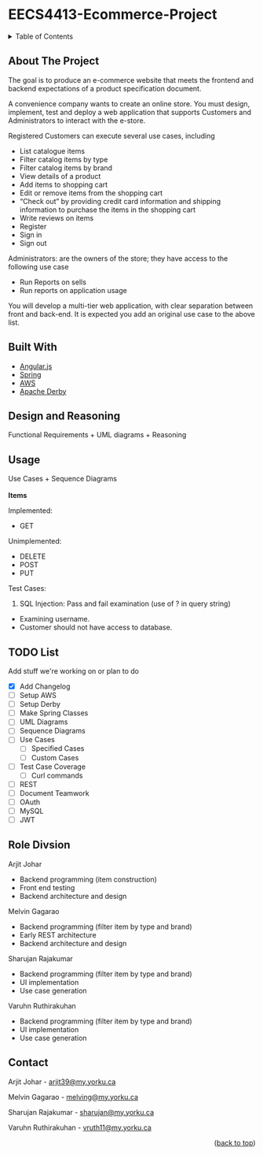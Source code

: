 # EECS4413-Ecommerce-Project
<div id="top"></div>

<!-- TABLE OF CONTENTS -->
<details>
  <summary>Table of Contents</summary>
  <ol>
    <li><a href="#about-the-project">About The Project</a>
    <li><a href="#built-with">Built With</a></li>
    <li><a href="#usage">Usage</a></li>
    <li><a href="#contact">Contact</a></li>
    <li><a href="#role division">Contact</a></li>
  </ol>
</details>


<!-- ABOUT THE PROJECT -->
## About The Project

The goal is to produce an e-commerce website that meets the frontend and backend expectations of a product specification document.

A convenience company wants to create an online store. You must design, implement, test and deploy a
web application that supports Customers and Administrators to interact with the e-store.

Registered Customers can execute several use cases, including
* List catalogue items
* Filter catalog items by type
* Filter catalog items by brand
* View details of a product
* Add items to shopping cart
* Edit or remove items from the shopping cart
* “Check out” by providing credit card information and shipping information to purchase the items in the shopping cart
* Write reviews on items
* Register
* Sign in
* Sign out

Administrators: are the owners of the store; they have access to the following use case
* Run Reports on sells
* Run reports on application usage

You will develop a multi-tier web application, with clear separation between front and back-end. It is
expected you add an original use case to the above list.


<!-- STACK -->
## Built With

* [Angular.js](https://angular.io/)
* [Spring](https://spring.io/guides/tutorials/rest/)
* [AWS](https://aws.amazon.com/)
* [Apache Derby](https://db.apache.org/derby/)



<!-- Design -->
## Design and Reasoning
Functional Requirements + UML diagrams + Reasoning



<!-- USAGE -->
## Usage
Use Cases + Sequence Diagrams <br></br>
**Items**

Implemented:
* GET

Unimplemented:
* DELETE
* POST
* PUT

Test Cases:
1. SQL Injection: Pass and fail examination (use of ? in query string)
  *	Examining username.
  * Customer should not have access to database.



<!-- USAGE -->
## TODO List
Add stuff we're working on or plan to do
- [x] Add Changelog
- [ ] Setup AWS
- [ ] Setup Derby
- [ ] Make Spring Classes
- [ ] UML Diagrams
- [ ] Sequence Diagrams
- [ ] Use Cases
    - [ ] Specified Cases
    - [ ] Custom Cases
- [ ] Test Case Coverage
    - [ ] Curl commands
- [ ] REST
- [ ] Document Teamwork
- [ ] OAuth
- [ ] MySQL
- [ ] JWT

<!-- Roles -->
## Role Divsion
Arjit Johar
* Backend programming (item construction)
* Front end testing
* Backend architecture and design

Melvin Gagarao
* Backend programming (filter item by type and brand)
* Early REST architecture
* Backend architecture and design

Sharujan Rajakumar
* Backend programming (filter item by type and brand)
* UI implementation
* Use case generation

Varuhn Ruthirakuhan
* Backend programming (filter item by type and brand)
* UI implementation
* Use case generation


<!-- CONTACT -->
## Contact

Arjit Johar - arjit39@my.yorku.ca

Melvin Gagarao - melving@my.yorku.ca

Sharujan Rajakumar - sharujan@my.yorku.ca

Varuhn Ruthirakuhan - vruth11@my.yorku.ca

<p align="right">(<a href="#top">back to top</a>)</p>

